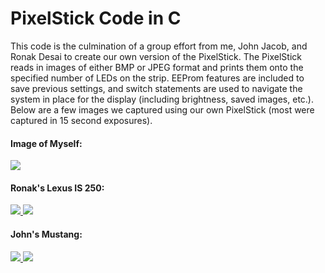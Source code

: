 <body>

  <h1> 
    PixelStick Code in C
  </h1>

  <p>
    This code is the culmination of a group effort from me, John Jacob, and Ronak Desai to create our own version of the PixelStick. The PixelStick reads in images     of either BMP or JPEG format and prints them onto the specified number of LEDs on the strip. EEProm features are included to save previous settings, and switch statements are     used to navigate the system in place for the display (including brightness, saved images, etc.). Below are a few images we captured using our own PixelStick (most were captured in 15 second exposures).
  </p>
  
  <h4>Image of Myself:</h4>
  <a href="https://lh3.googleusercontent.com/T86cc2Ve57QYGWQn6duS1-o1E7Gf_EIS6PWuLrazVuxTvgAipIkAXMrJbsOWCcQ_OjtZg-5PQkgBDDlbxMaqBZ94hA_6jT9Alxa9cXBFok8XebwQY-02fk2LrrrxbRuFf2ZpMjQP_A=w2400?source=screenshot.guru"> <img src="https://lh3.googleusercontent.com/T86cc2Ve57QYGWQn6duS1-o1E7Gf_EIS6PWuLrazVuxTvgAipIkAXMrJbsOWCcQ_OjtZg-5PQkgBDDlbxMaqBZ94hA_6jT9Alxa9cXBFok8XebwQY-02fk2LrrrxbRuFf2ZpMjQP_A=w600-h315-p-k" /> </a>
  
  <h4>Ronak's Lexus IS 250:</h4>
  <a href="https://lh3.googleusercontent.com/jZp4aDYN4ljen4prKU8OF5eIyvmWwfxBCp6J_C0YlmZafcXiwvzMk4dCTP9KQfFRHfxbL2fFvLEVVpE9URCVaTU2cIkp0gfWXmY8JBWZr2Rw2gKYvxKP_4q0l12Qg9dQRaU3Ddzygg=w2400?source=screenshot.guru"> <img src="https://lh3.googleusercontent.com/jZp4aDYN4ljen4prKU8OF5eIyvmWwfxBCp6J_C0YlmZafcXiwvzMk4dCTP9KQfFRHfxbL2fFvLEVVpE9URCVaTU2cIkp0gfWXmY8JBWZr2Rw2gKYvxKP_4q0l12Qg9dQRaU3Ddzygg=w600-h315-p-k" /> </a>
  <a href="https://lh3.googleusercontent.com/K4PJ7wGy9mZf7bDsqElMkIpuT6bpE57fLpyJWWeLpUrmJaFpeuFNv6xTu6IL6cuHbUlwfh89HsB0upcuu0jl7hLUPwXLgv0GtL-HII3wOAmRuyO5BmauuFYjffGQAPbVkTVeZRwKFg=w2400?source=screenshot.guru"> <img src="https://lh3.googleusercontent.com/K4PJ7wGy9mZf7bDsqElMkIpuT6bpE57fLpyJWWeLpUrmJaFpeuFNv6xTu6IL6cuHbUlwfh89HsB0upcuu0jl7hLUPwXLgv0GtL-HII3wOAmRuyO5BmauuFYjffGQAPbVkTVeZRwKFg=w600-h315-p-k" /> </a>
  
  <h4>John's Mustang:</h4>
  <a href="https://lh3.googleusercontent.com/0CPVfq9h-UFL0sved8vmtkLSgtRsTYqsp24nTe5n4JmZD7TcCk8mwBCm-mgdDqnFbSy1nxSDWisHowtxED2rKA08oNfzwAJyJa_suKkL2UjGLulpcJYyjwOVQEfK_smdS69-71PBsQ=w2400?source=screenshot.guru"> <img src="https://lh3.googleusercontent.com/0CPVfq9h-UFL0sved8vmtkLSgtRsTYqsp24nTe5n4JmZD7TcCk8mwBCm-mgdDqnFbSy1nxSDWisHowtxED2rKA08oNfzwAJyJa_suKkL2UjGLulpcJYyjwOVQEfK_smdS69-71PBsQ=w600-h315-p-k" /> </a>
  <a href="https://lh3.googleusercontent.com/Oi_Gvg108EGS4U2Q8ZWmwzFiooDGewAa30H6o1CV1RO42c2LxRl2AIhE3W8LIiZASmkps57dgxtK8L3eKbLOAZLA3ofwWxR_UG9Rv8dW4j0V2cNNKmfob3LQ9mSTY4sYMQ2DYlpPnQ=w2400?source=screenshot.guru"> <img src="https://lh3.googleusercontent.com/Oi_Gvg108EGS4U2Q8ZWmwzFiooDGewAa30H6o1CV1RO42c2LxRl2AIhE3W8LIiZASmkps57dgxtK8L3eKbLOAZLA3ofwWxR_UG9Rv8dW4j0V2cNNKmfob3LQ9mSTY4sYMQ2DYlpPnQ=w600-h315-p-k" /> </a>
  

</body>

